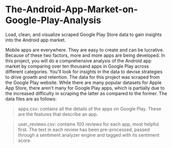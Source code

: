 # The-Android-App-Market-on-Google-Play-Analysis
Load, clean, and visualize scraped Google Play Store data to gain insights into the Android app market.

Mobile apps are everywhere. They are easy to create and can be lucrative. Because of these two factors, more and more apps are being developed. In this project, you will do a comprehensive analysis of the Android app market by comparing over ten thousand apps in Google Play across different categories. You'll look for insights in the data to devise strategies to drive growth and retention. The data for this project was scraped from the Google Play website. While there are many popular datasets for Apple App Store, there aren't many for Google Play apps, which is partially due to the increased difficulty in scraping the latter as compared to the former. The data files are as follows:

>apps.csv: contains all the details of the apps on Google Play. These are the features that describe an app.

>user_reviews.csv: contains 100 reviews for each app, most helpful first. The text in each review has been pre-processed, passed through a sentiment analyzer engine and tagged with its sentiment score.

